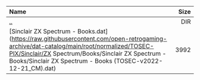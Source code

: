 |Name|Size|
|:---|---:|
|[..](../index.html)|DIR|
|[Sinclair ZX Spectrum - Books.dat](https://raw.githubusercontent.com/open-retrogaming-archive/dat-catalog/main/root/normalized/TOSEC-PIX/Sinclair/ZX Spectrum/Books/Sinclair ZX Spectrum - Books/Sinclair ZX Spectrum - Books (TOSEC-v2022-12-21_CM).dat)|3992|
